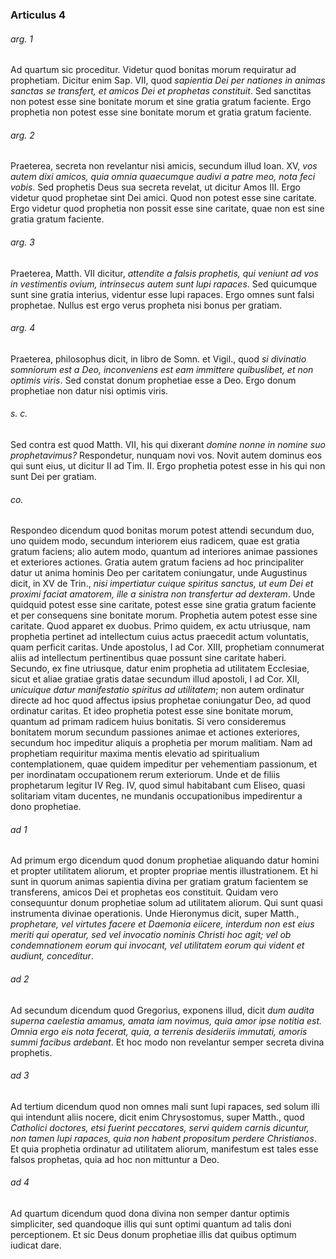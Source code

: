 ### Articulus 4

###### arg. 1
Ad quartum sic proceditur. Videtur quod bonitas morum requiratur ad prophetiam. Dicitur enim Sap. VII, quod *sapientia Dei per nationes in animas sanctas se transfert, et amicos Dei et prophetas constituit*. Sed sanctitas non potest esse sine bonitate morum et sine gratia gratum faciente. Ergo prophetia non potest esse sine bonitate morum et gratia gratum faciente.

###### arg. 2
Praeterea, secreta non revelantur nisi amicis, secundum illud Ioan. XV, *vos autem dixi amicos, quia omnia quaecumque audivi a patre meo, nota feci vobis*. Sed prophetis Deus sua secreta revelat, ut dicitur Amos III. Ergo videtur quod prophetae sint Dei amici. Quod non potest esse sine caritate. Ergo videtur quod prophetia non possit esse sine caritate, quae non est sine gratia gratum faciente.

###### arg. 3
Praeterea, Matth. VII dicitur, *attendite a falsis prophetis, qui veniunt ad vos in vestimentis ovium, intrinsecus autem sunt lupi rapaces*. Sed quicumque sunt sine gratia interius, videntur esse lupi rapaces. Ergo omnes sunt falsi prophetae. Nullus est ergo verus propheta nisi bonus per gratiam.

###### arg. 4
Praeterea, philosophus dicit, in libro de Somn. et Vigil., quod *si divinatio somniorum est a Deo, inconveniens est eam immittere quibuslibet, et non optimis viris*. Sed constat donum prophetiae esse a Deo. Ergo donum prophetiae non datur nisi optimis viris.

###### s. c.
Sed contra est quod Matth. VII, his qui dixerant *domine nonne in nomine suo prophetavimus?* Respondetur, nunquam novi vos. Novit autem dominus eos qui sunt eius, ut dicitur II ad Tim. II. Ergo prophetia potest esse in his qui non sunt Dei per gratiam.

###### co.
Respondeo dicendum quod bonitas morum potest attendi secundum duo, uno quidem modo, secundum interiorem eius radicem, quae est gratia gratum faciens; alio autem modo, quantum ad interiores animae passiones et exteriores actiones. Gratia autem gratum faciens ad hoc principaliter datur ut anima hominis Deo per caritatem coniungatur, unde Augustinus dicit, in XV de Trin., *nisi impertiatur cuique spiritus sanctus, ut eum Dei et proximi faciat amatorem, ille a sinistra non transfertur ad dexteram*. Unde quidquid potest esse sine caritate, potest esse sine gratia gratum faciente et per consequens sine bonitate morum. Prophetia autem potest esse sine caritate. Quod apparet ex duobus. Primo quidem, ex actu utriusque, nam prophetia pertinet ad intellectum cuius actus praecedit actum voluntatis, quam perficit caritas. Unde apostolus, I ad Cor. XIII, prophetiam connumerat aliis ad intellectum pertinentibus quae possunt sine caritate haberi. Secundo, ex fine utriusque, datur enim prophetia ad utilitatem Ecclesiae, sicut et aliae gratiae gratis datae secundum illud apostoli, I ad Cor. XII, *unicuique datur manifestatio spiritus ad utilitatem*; non autem ordinatur directe ad hoc quod affectus ipsius prophetae coniungatur Deo, ad quod ordinatur caritas. Et ideo prophetia potest esse sine bonitate morum, quantum ad primam radicem huius bonitatis. Si vero consideremus bonitatem morum secundum passiones animae et actiones exteriores, secundum hoc impeditur aliquis a prophetia per morum malitiam. Nam ad prophetiam requiritur maxima mentis elevatio ad spiritualium contemplationem, quae quidem impeditur per vehementiam passionum, et per inordinatam occupationem rerum exteriorum. Unde et de filiis prophetarum legitur IV Reg. IV, quod simul habitabant cum Eliseo, quasi solitariam vitam ducentes, ne mundanis occupationibus impedirentur a dono prophetiae.

###### ad 1
Ad primum ergo dicendum quod donum prophetiae aliquando datur homini et propter utilitatem aliorum, et propter propriae mentis illustrationem. Et hi sunt in quorum animas sapientia divina per gratiam gratum facientem se transferens, amicos Dei et prophetas eos constituit. Quidam vero consequuntur donum prophetiae solum ad utilitatem aliorum. Qui sunt quasi instrumenta divinae operationis. Unde Hieronymus dicit, super Matth., *prophetare, vel virtutes facere et Daemonia eiicere, interdum non est eius meriti qui operatur, sed vel invocatio nominis Christi hoc agit; vel ob condemnationem eorum qui invocant, vel utilitatem eorum qui vident et audiunt, conceditur*.

###### ad 2
Ad secundum dicendum quod Gregorius, exponens illud, dicit *dum audita superna caelestia amamus, amata iam novimus, quia amor ipse notitia est. Omnia ergo eis nota fecerat, quia, a terrenis desideriis immutati, amoris summi facibus ardebant*. Et hoc modo non revelantur semper secreta divina prophetis.

###### ad 3
Ad tertium dicendum quod non omnes mali sunt lupi rapaces, sed solum illi qui intendunt aliis nocere, dicit enim Chrysostomus, super Matth., quod *Catholici doctores, etsi fuerint peccatores, servi quidem carnis dicuntur, non tamen lupi rapaces, quia non habent propositum perdere Christianos*. Et quia prophetia ordinatur ad utilitatem aliorum, manifestum est tales esse falsos prophetas, quia ad hoc non mittuntur a Deo.

###### ad 4
Ad quartum dicendum quod dona divina non semper dantur optimis simpliciter, sed quandoque illis qui sunt optimi quantum ad talis doni perceptionem. Et sic Deus donum prophetiae illis dat quibus optimum iudicat dare.

